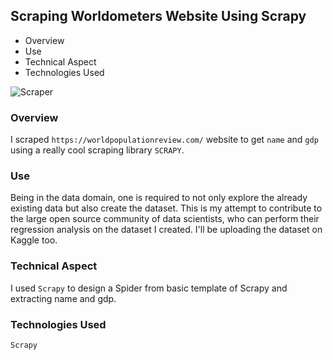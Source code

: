 ## Scraping Worldometers Website Using Scrapy

- Overview
- Use
- Technical Aspect
- Technologies Used

![Scraper](https://upload.wikimedia.org/wikipedia/commons/thumb/8/8c/HandScrapers.jpg/1920px-HandScrapers.jpg)

### Overview

I scraped `https://worldpopulationreview.com/` website to get `name` and `gdp` using a really cool scraping library `SCRAPY`.

### Use

Being in the data domain, one is required to not only explore the already existing data but also create the dataset.
This is my attempt to contribute to the large open source community of data scientists, who can perform their regression analysis on the dataset I created.
I'll be uploading the dataset on Kaggle too.

### Technical Aspect

I used `Scrapy` to design a Spider from basic template of Scrapy and extracting name and gdp.

### Technologies Used

`Scrapy`

